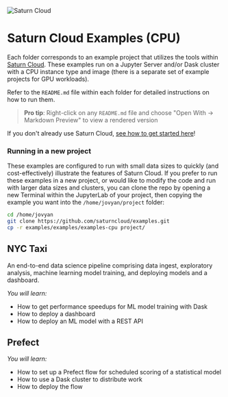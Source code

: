 ![Saturn Cloud](https://pbs.twimg.com/media/EeBsCTPX0AAICkt.png)

# Saturn Cloud Examples (CPU)

Each folder corresponds to an example project that utilizes the tools within [Saturn Cloud](https://www.saturncloud.io/s/). These examples run on a Jupyter Server and/or Dask cluster with a CPU instance type and image (there is a separate set of example projects for GPU workloads).

Refer to the `README.md` file within each folder for detailed instructions on how to run them.

> **Pro tip**: Right-click on any `README.md` file and choose "Open With -> Markdown Preview" to view a rendered version

If you don't already use Saturn Cloud, [see how to get started here](https://www.saturncloud.io/docs/getting-started/)!

### Running in a new project

These examples are configured to run with small data sizes to quickly (and cost-effectively) illustrate the features of Saturn Cloud. If you prefer to run these examples in a new project, or would like to modify the code and run with larger data sizes and clusters, you can clone the repo by opening a new Terminal within the JupyterLab of your project, then copying the example you want into the `/home/jovyan/project` folder:

```bash
cd /home/jovyan
git clone https://github.com/saturncloud/examples.git
cp -r examples/examples/examples-cpu project/
```

## NYC Taxi

An end-to-end data science pipeline comprising data ingest, exploratory analysis, machine learning model training, and deploying models and a dashboard.

*You will learn:*
- How to get performance speedups for ML model training with Dask
- How to deploy a dashboard
- How to deploy an ML model with a REST API

## Prefect

*You will learn:*
- How to set up a Prefect flow for scheduled scoring of a statistical model
- How to use a Dask cluster to distribute work
- How to deploy the flow
